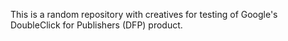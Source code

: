 This is a random repository with creatives for testing of Google's DoubleClick for Publishers (DFP) product.
